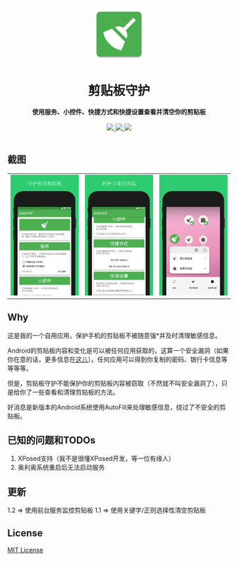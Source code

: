 <div align="center">
  <img src="https://github.com/DeweyReed/ClipboardCleaner/blob/master/image/ic_launcher-web.png?raw=true" height="128" />
</div>

<h1 align="center">剪贴板守护</h1>

<div align="center">
  <strong>使用服务、小控件、快捷方式和快捷设置查看并清空你的剪贴板</strong>
</div>
</br>
<div align="center">
    <a href="https://play.google.com/store/apps/details?id=io.github.deweyreed.clipboardcleaner">
        <img src="https://img.shields.io/badge/Download-PlayStore-green.svg"/>
    </a>
    <a href="https://www.coolapk.com/apk/180063">
        <img src="https://img.shields.io/badge/Download-CoolApk-green.svg"/>
    </a>
    <a href="https://github.com/DeweyReed/ClipboardCleaner/releases">
        <img src="https://img.shields.io/badge/Download-Github-green.svg"/>
    </a>
</div>
</br>

## 截图

||||
|:-:|:-:|:-:|
|![screenshot1](https://github.com/DeweyReed/ClipboardCleaner/blob/master/image/screenshot_4.png?raw=true)|![screenshot2](https://github.com/DeweyReed/ClipboardCleaner/blob/master/image/screenshot_5.png?raw=true)|![screenshot3](https://github.com/DeweyReed/ClipboardCleaner/blob/master/image/screenshot_6.png?raw=true)|

## Why

这是我的一个自用应用，保护手机的剪贴板不被随意强*并及时清理敏感信息。

Android的剪贴板内容和变化是可以被任何应用获取的，这算一个安全漏洞（如果你在意的话，更多信息在[这儿](https://github.com/grepx/android-clipboard-security)）。任何应用可以得到你复制的密码、银行卡信息等等等等。

但是，剪贴板守护不能保护你的剪贴板内容被窃取（不然就不叫安全漏洞了），只是给你了一些查看和清理剪贴板的方法。

好消息是新版本的Android系统使用AutoFill来处理敏感信息，绕过了不安全的剪贴板。

## 已知的问题和TODOs

1. XPosed支持（我不是很懂XPosed开发，等一位有缘人）
1. 奥利奥系统重启后无法启动服务

## 更新

1.2 => 使用前台服务监控剪贴板
1.1 => 使用关键字/正则选择性清空剪贴板

## License

[MIT License](https://github.com/DeweyReed/ClipboardCleaner/blob/master/LICENSE)